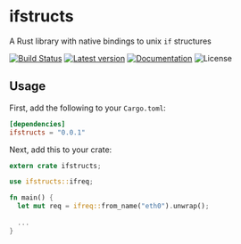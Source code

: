 ifstructs
=========

A Rust library with native bindings to unix `if` structures

[![Build Status](https://travis-ci.org/glebpom/rust-ifstructs.svg?branch=master)](https://travis-ci.org/glebpom/rust-ifstructs)
[![Latest version](https://img.shields.io/crates/v/ifstructs.svg)](https://crates.io/crates/ifstructs)
[![Documentation](https://docs.rs/ifstructs/badge.svg)](https://docs.rs/ifstructs)
![License](https://img.shields.io/crates/i/ifstructs.svg)


## Usage

First, add the following to your `Cargo.toml`:

```toml
[dependencies]
ifstructs = "0.0.1"
```

Next, add this to your crate:

```rust
extern crate ifstructs;

use ifstructs::ifreq;

fn main() {
  let mut req = ifreq::from_name("eth0").unwrap();
  
  ...
}

```

